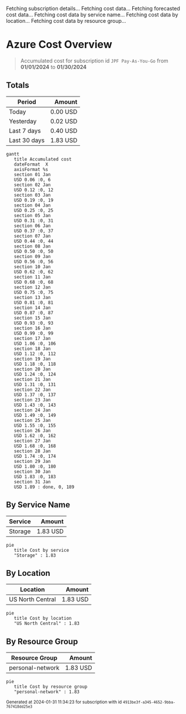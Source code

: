 Fetching subscription details...
Fetching cost data...
Fetching forecasted cost data...
Fetching cost data by service name...
Fetching cost data by location...
Fetching cost data by resource group...
# Azure Cost Overview

> Accumulated cost for subscription id `JPF Pay-As-You-Go` from **01/01/2024** to **01/30/2024**

## Totals

|Period|Amount|
|---|---:|
|Today|0.00 USD|
|Yesterday|0.02 USD|
|Last 7 days|0.40 USD|
|Last 30 days|1.83 USD|

```mermaid
gantt
   title Accumulated cost
   dateFormat  X
   axisFormat %s
   section 01 Jan
   USD 0.06 :0, 6
   section 02 Jan
   USD 0.12 :0, 12
   section 03 Jan
   USD 0.19 :0, 19
   section 04 Jan
   USD 0.25 :0, 25
   section 05 Jan
   USD 0.31 :0, 31
   section 06 Jan
   USD 0.37 :0, 37
   section 07 Jan
   USD 0.44 :0, 44
   section 08 Jan
   USD 0.50 :0, 50
   section 09 Jan
   USD 0.56 :0, 56
   section 10 Jan
   USD 0.62 :0, 62
   section 11 Jan
   USD 0.68 :0, 68
   section 12 Jan
   USD 0.75 :0, 75
   section 13 Jan
   USD 0.81 :0, 81
   section 14 Jan
   USD 0.87 :0, 87
   section 15 Jan
   USD 0.93 :0, 93
   section 16 Jan
   USD 0.99 :0, 99
   section 17 Jan
   USD 1.06 :0, 106
   section 18 Jan
   USD 1.12 :0, 112
   section 19 Jan
   USD 1.18 :0, 118
   section 20 Jan
   USD 1.24 :0, 124
   section 21 Jan
   USD 1.31 :0, 131
   section 22 Jan
   USD 1.37 :0, 137
   section 23 Jan
   USD 1.43 :0, 143
   section 24 Jan
   USD 1.49 :0, 149
   section 25 Jan
   USD 1.55 :0, 155
   section 26 Jan
   USD 1.62 :0, 162
   section 27 Jan
   USD 1.68 :0, 168
   section 28 Jan
   USD 1.74 :0, 174
   section 29 Jan
   USD 1.80 :0, 180
   section 30 Jan
   USD 1.83 :0, 183
   section 31 Jan
   USD 1.89 : done, 0, 189
```

## By Service Name

|Service|Amount|
|---|---:|
|Storage|1.83 USD|

```mermaid
pie
   title Cost by service
   "Storage" : 1.83
```

## By Location

|Location|Amount|
|---|---:|
|US North Central|1.83 USD|

```mermaid
pie
   title Cost by location
   "US North Central" : 1.83
```

## By Resource Group

|Resource Group|Amount|
|---|---:|
|personal-network|1.83 USD|

```mermaid
pie
   title Cost by resource group
   "personal-network" : 1.83
```

<sup>Generated at 2024-01-31 11:34:23 for subscription with id `4913be3f-a345-4652-9bba-767418dd25e3`</sup>
